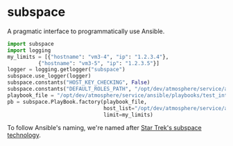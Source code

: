 subspace
========

A pragmatic interface to programmatically use Ansible. 

```python
import subspace
import logging
my_limits = [{"hostname": "vm3-4", "ip": "1.2.3.4"},
	      {"hostname": "vm3-5", "ip": "1.2.3.5"}]
logger = logging.getlogger("subspace")
subspace.use_logger(logger)
subspace.constants("HOST_KEY_CHECKING", False)
subspace.constants("DEFAULT_ROLES_PATH", "/opt/dev/atmosphere/service/ansible/roles")
playbook_file = "/opt/dev/atmosphere/service/ansible/playbooks/test_integration.yml"
pb = subspace.PlayBook.factory(playbook_file,
                               host_list="/opt/dev/atmosphere/service/ansible/hosts",
			                   limit=my_limits)
```

To follow Ansible's naming, we're named after [Star Trek's subspace technology](http://en.wikipedia.org/wiki/Technology_in_Star_Trek#Subspace).
